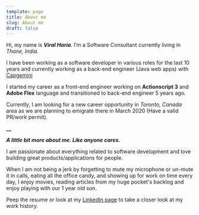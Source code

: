 ```yaml
---
template: page
title: About me
slug: About me
draft: false
---
```

Hi, my name is _**Viral Haria**_. I’m a Software Consultant currently living in _Thane, India._

I have been working as a software developer in various roles for the last 10 years and currently working as a back-end engineer (Java web apps) with [Capgemini](https://www.capgemini.com/in-en/)

I started my career as a front-end engineer working on **Actionscript 3** and **Adobe Flex** language and transitioned to back-end engineer 5 years ago.

Currently, I am looking for a new career opportunity in _Toronto, Canada_ area as we are planning to emigrate there in March 2020 (Have a valid PR/work permit).

**__**

**_A little bit more about me. Like anyone cares._**

I am passionate about everything related to software development and love building great products/applications for people.

When I am not being a jerk by forgetting to mute my microphone or un-mute it in calls, eating all the office candy, and showing up for work on time every day, I enjoy movies, reading articles from my huge pocket's backlog and enjoy playing with our 1 year old son. 

Peep the resume or look at my [LinkedIn page](https://www.linkedin.com/in/viral-haria-/) to take a closer look at my work history.
